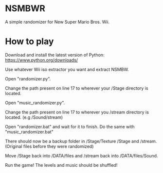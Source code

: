 # NSMBWR
A simple randomizer for New Super Mario Bros. Wii.
# How to play
Download and install the latest version of Python: https://www.python.org/downloads/

Use whatever Wii iso extractor you want and extract NSMBW.

Open "randomizer.py".

Change the path present on line 17 to wherever your /Stage directory is located.

Open "music_randomizer.py".

Change the path present on line 17 to wherever you /stream directory is located. (e.g /Sound/stream)

Open "randomizer.bat" and wait for it to finish. Do the same with "music_randomizer.bat"

There should now be a backup folder in /Stage/Texture /Stage and /stream. (Original files before they were randomized)

Move /Stage back into /DATA/files and /stream back into /DATA/files/Sound.

Run the game! The levels and music should be shuffled!
